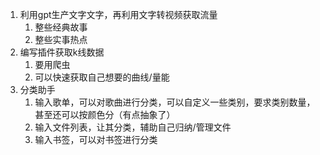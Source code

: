 1. 利用gpt生产文字文字，再利用文字转视频获取流量
   1. 整些经典故事
   2. 整些实事热点
2. 编写插件获取k线数据
   1. 要用爬虫
   2. 可以快速获取自己想要的曲线/量能
3. 分类助手
   1. 输入歌单，可以对歌曲进行分类，可以自定义一些类别，要求类别数量，甚至还可以按颜色分（有点抽象了）
   2. 输入文件列表，让其分类，辅助自己归纳/管理文件
   3. 输入书签，可以对书签进行分类